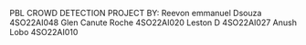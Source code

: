 PBL CROWD DETECTION PROJECT BY:
Reevon emmanuel Dsouza  4SO22AI048
Glen Canute Roche       4SO22AI020
Leston D                4SO22AI027
Anush Lobo              4SO22AI010
